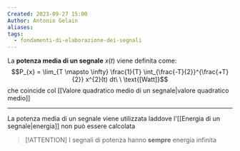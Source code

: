 ```yaml
---
Created: 2023-09-27 15:00
Author: Antonio Gelain
aliases: 
tags:
  - fondamenti-di-elaborazione-dei-segnali
---
```


La **potenza media di un segnale** $x(t)$ viene definita come:
$$P_{x} = \lim_{T \mapsto \infty} \frac{1}{T} \int_{\frac{-T}{2}}^{\frac{+T}{2}} x^{2}(t) dt\ \ \text{[Watt]}$$
che coincide col [[Valore quadratico medio di un segnale|valore quadratico medio]]

---

La potenza media di un segnale viene utilizzata laddove l'[[Energia di un segnale|energia]] non può essere calcolata

>[!ATTENTION] I segnali di potenza hanno **sempre** energia infinita